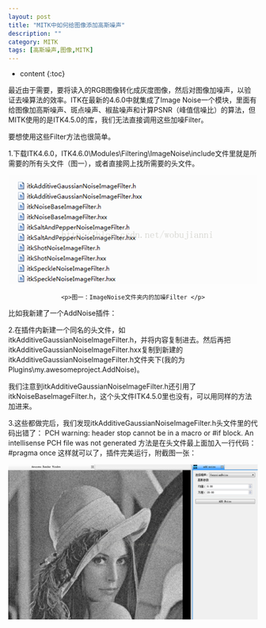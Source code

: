 ```yaml
---
layout: post
title: "MITK中如何给图像添加高斯噪声"
description: ""
category: MITK
tags: [高斯噪声,图像,MITK]
---
```

* content
{:toc}

最近由于需要，要将读入的RGB图像转化成灰度图像，然后对图像加噪声，以验证去噪算法的效率。ITK在最新的4.6.0中就集成了Image Noise一个模块，里面有给图像加高斯噪声、斑点噪声、椒盐噪声和计算PSNR（峰值信噪比）的算法，但MITK使用的是ITK4.5.0的库，我们无法直接调用这些加噪Filter。




要想使用这些Filter方法也很简单。

1.下载ITK4.6.0，ITK4.6.0\Modules\Filtering\ImageNoise\include文件里就是所需要的所有头文件（图一），或者直接网上找所需要的头文件。
  <div align="center">
    <img src="https://github.com/WindTom/imagestom/blob/master/guassian1.png?raw=true">

    <p>图一：ImageNoise文件夹内的加噪Filter </p>
  </div>

比如我新建了一个AddNoise插件：

2.在插件内新建一个同名的头文件，如itkAdditiveGaussianNoiseImageFilter.h，并将内容复制进去。然后再把itkAdditiveGaussianNoiseImageFilter.hxx复制到新建的itkAdditiveGaussianNoiseImageFilter.h文件夹下(我的为Plugins\my.awesomeproject.AddNoise)。

我们注意到itkAdditiveGaussianNoiseImageFilter.h还引用了itkNoiseBaseImageFilter.h，这个头文件ITK4.5.0里也没有，可以用同样的方法加进来。

3.这些都做完后，我们发现itkAdditiveGaussianNoiseImageFilter.h头文件里的代码出错了：
PCH warning: header stop cannot be in a macro or #if block. An intellisense PCH file was not generated
方法是在头文件最上面加入一行代码：#pragma once
这样就可以了，插件完美运行，附截图一张：

   <div align="center">
      <img src="https://github.com/WindTom/imagestom/blob/master/guassian2.png?raw=true">
   </div>